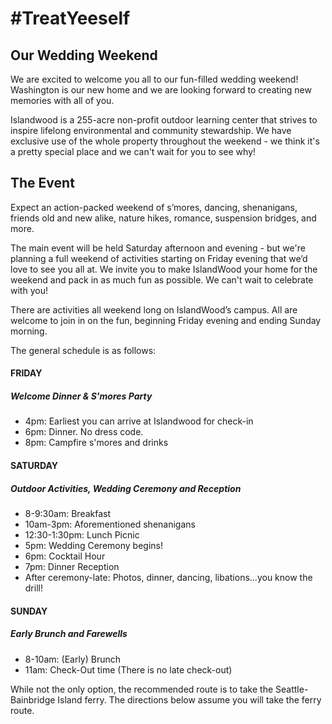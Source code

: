 # #TreatYeeself



## Our Wedding Weekend
We are excited to welcome you all to our fun-filled wedding weekend! Washington is our new home and we are looking forward to creating new memories with all of you.

Islandwood is a 255-acre non-profit outdoor learning center that strives to inspire lifelong environmental and community stewardship. We have exclusive use of the whole property throughout the weekend - we think it's a pretty special place and we can't wait for you to see why!

## The Event
Expect an action-packed weekend of s’mores, dancing, shenanigans, friends old and new alike, nature hikes, romance, suspension bridges, and more.

The main event will be held Saturday afternoon and evening - but we're planning a full weekend of activities starting on Friday evening that we’d love to see you all at. We invite you to make IslandWood your home for the weekend and pack in as much fun as possible. We can't wait to celebrate with you!

There are activities all weekend long on IslandWood’s campus. All are welcome to join in on the fun, beginning Friday evening and ending Sunday morning.

The general schedule is as follows:

#### FRIDAY

<!DOCTYPE html>
<html>
<body>
<h5>Welcome Dinner & S'mores Party</h1>
<ul>
  <li>4pm: Earliest you can arrive at Islandwood for check-in </li>
  <li>6pm: Dinner. No dress code.</li>
  <li>8pm: Campfire s'mores and drinks</li>
</ul>
</body>
</html>

#### SATURDAY

<!DOCTYPE html>
<html>
<body>
<h5>Outdoor Activities, Wedding Ceremony and Reception</h1>
<ul>
  <li>8-9:30am: Breakfast<li>
  10am-3pm: Aforementioned shenanigans<li>
  12:30-1:30pm: Lunch Picnic <li>
  5pm: Wedding Ceremony begins! <li>
  6pm: Cocktail Hour<li>
  7pm: Dinner Reception<li>
  After ceremony-late: Photos, dinner, dancing, libations...you know the drill!
</ul>
</body>
</html>

#### SUNDAY

<!DOCTYPE html>
<html>
<body>
<h5>Early Brunch and Farewells</h1>
<ul>
  <li>8-10am: (Early) Brunch </li>
  <li>11am: Check-Out time (There is no late check-out)</li>
</ul>
</body>
</html>

While not the only option, the recommended route is to take the Seattle-Bainbridge Island ferry. The directions below assume you will take the ferry route.
